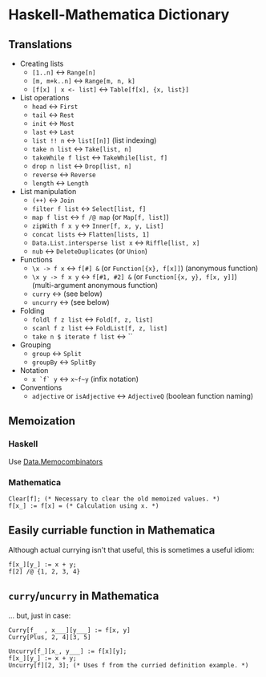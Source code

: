 # Haskell-Mathematica Dictionary

## Translations

- Creating lists
  - `[1..n]` <-> `Range[n]`
  - `[m, m+k..n]` <-> `Range[m, n, k]`
  - `[f[x] | x <- list]` <-> `Table[f[x], {x, list}]`
- List operations
  - `head` <-> `First`
  - `tail` <-> `Rest`
  - `init` <-> `Most`
  - `last` <-> `Last`
  - `list !! n` <-> `list[[n]]` (list indexing)
  - `take n list` <-> `Take[list, n]`
  - `takeWhile f list` <-> `TakeWhile[list, f]`
  - `drop n list` <-> `Drop[list, n]`
  - `reverse` <-> `Reverse`
  - `length` <-> `Length`
- List manipulation
  - `(++)` <-> `Join`
  - `filter f list` <-> `Select[list, f]`
  - `map f list` <-> `f /@ map` (or `Map[f, list]`)
  - `zipWith f x y` <-> `Inner[f, x, y, List]`
  - `concat lists` <-> `Flatten[lists, 1]`
  - `Data.List.intersperse list x` <-> `Riffle[list, x]`
  - `nub` <-> `DeleteDuplicates` (or `Union`)
- Functions
  - `\x -> f x` <-> `f[#] &` (or `Function[{x}, f[x]]`) (anonymous function)
  - `\x y -> f x y` <-> `f[#1, #2] &` (or `Function[{x, y}, f[x, y]]`) (multi-argument anonymous function)
  - `curry` <-> (see below)
  - `uncurry` <-> (see below)
- Folding
  - `foldl f z list` <-> `Fold[f, z, list]`
  - `scanl f z list` <-> `FoldList[f, z, list]`
  - `take n $ iterate f list` <-> ``
- Grouping
  - `group` <-> `Split`
  - `groupBy` <-> `SplitBy`
- Notation
  - ``x `f` y`` <-> `x~f~y` (infix notation)
- Conventions
  - `adjective` or `isAdjective` <-> `AdjectiveQ` (boolean function naming)

## Memoization

### Haskell
Use [Data.Memocombinators](http://hackage.haskell.org/packages/archive/data-memocombinators/0.3/doc/html/Data-MemoCombinators.html)

### Mathematica

    Clear[f]; (* Necessary to clear the old memoized values. *)
    f[x_] := f[x] = (* Calculation using x. *)

## Easily curriable function in Mathematica

Although actual currying isn't that useful, this is sometimes a useful idiom:

    f[x_][y_] := x + y;
    f[2] /@ {1, 2, 3, 4}

## `curry`/`uncurry` in Mathematica

... but, just in case:

    Curry[f_  , x___][y___] := f[x, y]
    Curry[Plus, 2, 4][3, 5]

    Uncurry[f_][x_, y___] := f[x][y];
    f[x_][y_] := x + y;
    Uncurry[f][2, 3]; (* Uses f from the curried definition example. *)